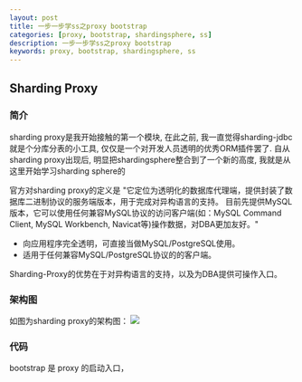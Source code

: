 ```yaml
---
layout: post  
title: 一步一步学ss之proxy bootstrap  
categories: [proxy, bootstrap, shardingsphere, ss]  
description: 一步一步学ss之proxy bootstrap  
keywords: proxy, bootstrap, shardingsphere, ss  
---
```


## Sharding Proxy
### 简介
sharding proxy是我开始接触的第一个模块, 在此之前, 我一直觉得sharding-jdbc就是个分库分表的小工具, 仅仅是一个对开发人员透明的优秀ORM插件罢了. 自从sharding proxy出现后, 明显把shardingsphere整合到了一个新的高度, 我就是从这里开始学习sharding sphere的

官方对sharding proxy的定义是 "它定位为透明化的数据库代理端，提供封装了数据库二进制协议的服务端版本，用于完成对异构语言的支持。 目前先提供MySQL版本，它可以使用任何兼容MySQL协议的访问客户端(如：MySQL Command Client, MySQL Workbench, Navicat等)操作数据，对DBA更加友好。"
 - 向应用程序完全透明，可直接当做MySQL/PostgreSQL使用。
 - 适用于任何兼容MySQL/PostgreSQL协议的的客户端。

 Sharding-Proxy的优势在于对异构语言的支持，以及为DBA提供可操作入口。

### 架构图

如图为sharding proxy的架构图：
![](https://taojintianxia.github.io/images/posts/shardingsphere/proxy/sharding-proxy-brief_v2.png)  

### 代码
bootstrap 是 proxy 的启动入口，